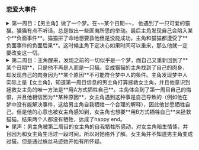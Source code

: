 ### 恋爱大事件
<details><summary>第一周目：【男主角】做了一个梦。在~~某个日期~~， 他遇到了一只可爱的猫猫。猫猫有点不听话，总是做出一些匪夷所思的举动。最后主角发现自己会陷入某个**负面事件**。猫猫拼了命地想要救他但是没能成功。主角和猫猫都遭受了**负面事件的负面后果**。这时候主角下定决心如果时间可以重来，那么他就一定要改变这一切。</summary><blockquote>

<details open><summary>TestB1</summary><blockquote>
- Test B1
</blockquote></details>

<details open><summary>TestB2</summary><blockquote>
<details open><summary>TestC1</summary><blockquote>

- Test C1

</blockquote></details>
</blockquote></details>

</blockquote></details>
<details><summary>第二周目：主角醒来，发现之前的一切似乎是一个梦，而自己又重新回到了**某个日期**，只是他不再是人而是一只猫。变成猫猫的主角找到了自己的肉身，却发现自己的肉身因为**某个原因**不可能符合梦中人的条件。主角发现梦中人实际上是【女主角】，知道第一周目信息的男主角打算拯救女主角，并且他意识到拯救女主角的唯一方法是**用A方式牺牲自己**。主角体会到了第一周目自己的悔恨，并且他相信因为**某种原因**，女主角遇到这种事是自己导致的（例如他在梦中没有能解决事件，这给男主角自我牺牲一个合理的解释），因此他甘愿牺牲自己。但是他的心意也被女主角感知到，女主角也想要**用B方式牺牲自己**来拯救猫猫。结果两个人都没有牺牲，达成了happy end。</summary><blockquote>

<details open><summary>TestB1</summary><blockquote>
- Test B1
</blockquote></details>

<details open><summary>TestB2</summary><blockquote>
<details open><summary>TestC1</summary><blockquote>

- Test C1

</blockquote></details>
</blockquote></details>

</blockquote></details>

</blockquote></details>
<details><summary>尾声：男主角被第二周目的女主角的自我牺牲所感动，对女主角暗生情愫，并且因为和女主角生活过一段时间，所以对她格外了解。女主角并不知道男主角变成过猫，但是通过蛛丝马迹她开始有所怀疑。</summary><blockquote>
</blockquote></details>
